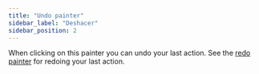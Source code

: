 ```yaml
---
title: "Undo painter"
sidebar_label: "Deshacer"
sidebar_position: 2
---
```


When clicking on this painter you can undo your last action. See the [redo painter](redo) for redoing your last action.
